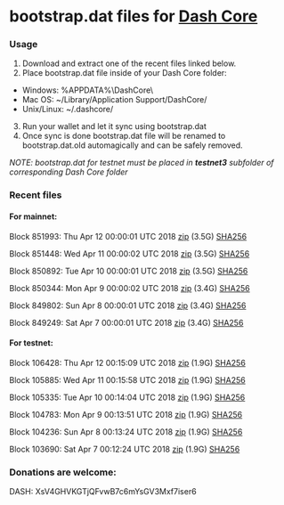 # bootstrap.dat files for [Dash Core](https://www.dash.org)

### Usage

1. Download and extract one of the recent files linked below.
2. Place bootstrap.dat file inside of your Dash Core folder:
 - Windows: %APPDATA%\DashCore\
 - Mac OS: ~/Library/Application Support/DashCore/
 - Unix/Linux: ~/.dashcore/
3. Run your wallet and let it sync using bootstrap.dat
4. Once sync is done bootstrap.dat file will be renamed to bootstrap.dat.old automagically and can be safely removed.

_NOTE: bootstrap.dat for testnet must be placed in **testnet3** subfolder of corresponding Dash Core folder_

### Recent files

#### For mainnet:

Block 851993: Thu Apr 12 00:00:01 UTC 2018 [zip](https://dash-bootstrap.ams3.digitaloceanspaces.com/mainnet/2018-04-12/bootstrap.dat.zip) (3.5G) [SHA256](https://dash-bootstrap.ams3.digitaloceanspaces.com/mainnet/2018-04-12/sha256.txt)

Block 851448: Wed Apr 11 00:00:02 UTC 2018 [zip](https://dash-bootstrap.ams3.digitaloceanspaces.com/mainnet/2018-04-11/bootstrap.dat.zip) (3.5G) [SHA256](https://dash-bootstrap.ams3.digitaloceanspaces.com/mainnet/2018-04-11/sha256.txt)

Block 850892: Tue Apr 10 00:00:01 UTC 2018 [zip](https://dash-bootstrap.ams3.digitaloceanspaces.com/mainnet/2018-04-10/bootstrap.dat.zip) (3.5G) [SHA256](https://dash-bootstrap.ams3.digitaloceanspaces.com/mainnet/2018-04-10/sha256.txt)

Block 850344: Mon Apr  9 00:00:02 UTC 2018 [zip](https://dash-bootstrap.ams3.digitaloceanspaces.com/mainnet/2018-04-09/bootstrap.dat.zip) (3.4G) [SHA256](https://dash-bootstrap.ams3.digitaloceanspaces.com/mainnet/2018-04-09/sha256.txt)

Block 849802: Sun Apr  8 00:00:01 UTC 2018 [zip](https://dash-bootstrap.ams3.digitaloceanspaces.com/mainnet/2018-04-08/bootstrap.dat.zip) (3.4G) [SHA256](https://dash-bootstrap.ams3.digitaloceanspaces.com/mainnet/2018-04-08/sha256.txt)

Block 849249: Sat Apr  7 00:00:01 UTC 2018 [zip](https://dash-bootstrap.ams3.digitaloceanspaces.com/mainnet/2018-04-07/bootstrap.dat.zip) (3.4G) [SHA256](https://dash-bootstrap.ams3.digitaloceanspaces.com/mainnet/2018-04-07/sha256.txt)


#### For testnet:

Block 106428: Thu Apr 12 00:15:09 UTC 2018 [zip](https://dash-bootstrap.ams3.digitaloceanspaces.com/testnet/2018-04-12/bootstrap.dat.zip) (1.9G) [SHA256](https://dash-bootstrap.ams3.digitaloceanspaces.com/testnet/2018-04-12/sha256.txt)

Block 105885: Wed Apr 11 00:15:58 UTC 2018 [zip](https://dash-bootstrap.ams3.digitaloceanspaces.com/testnet/2018-04-11/bootstrap.dat.zip) (1.9G) [SHA256](https://dash-bootstrap.ams3.digitaloceanspaces.com/testnet/2018-04-11/sha256.txt)

Block 105335: Tue Apr 10 00:14:04 UTC 2018 [zip](https://dash-bootstrap.ams3.digitaloceanspaces.com/testnet/2018-04-10/bootstrap.dat.zip) (1.9G) [SHA256](https://dash-bootstrap.ams3.digitaloceanspaces.com/testnet/2018-04-10/sha256.txt)

Block 104783: Mon Apr  9 00:13:51 UTC 2018 [zip](https://dash-bootstrap.ams3.digitaloceanspaces.com/testnet/2018-04-09/bootstrap.dat.zip) (1.9G) [SHA256](https://dash-bootstrap.ams3.digitaloceanspaces.com/testnet/2018-04-09/sha256.txt)

Block 104236: Sun Apr  8 00:13:24 UTC 2018 [zip](https://dash-bootstrap.ams3.digitaloceanspaces.com/testnet/2018-04-08/bootstrap.dat.zip) (1.9G) [SHA256](https://dash-bootstrap.ams3.digitaloceanspaces.com/testnet/2018-04-08/sha256.txt)

Block 103690: Sat Apr  7 00:12:24 UTC 2018 [zip](https://dash-bootstrap.ams3.digitaloceanspaces.com/testnet/2018-04-07/bootstrap.dat.zip) (1.9G) [SHA256](https://dash-bootstrap.ams3.digitaloceanspaces.com/testnet/2018-04-07/sha256.txt)


### Donations are welcome:

DASH: XsV4GHVKGTjQFvwB7c6mYsGV3Mxf7iser6
